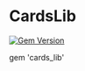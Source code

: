 # CardsLib

[![Gem Version](https://badge.fury.io/rb/cards_lib.svg)](http://badge.fury.io/rb/cards_lib)

gem 'cards_lib'
